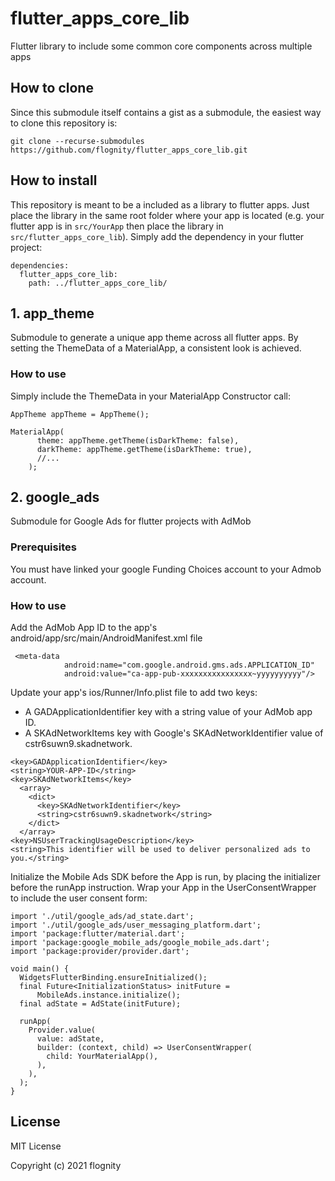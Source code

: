 # flutter_apps_core_lib
Flutter library to include some common core components across multiple apps
## How to clone
Since this submodule itself contains a gist as a submodule, the easiest way to clone this repository is:
```
git clone --recurse-submodules https://github.com/flognity/flutter_apps_core_lib.git
```
## How to install
This repository is meant to be a included as a library to flutter apps. Just place the library in the same root folder where your app is located (e.g. your flutter app is in `src/YourApp` then place the library in `src/flutter_apps_core_lib`). Simply add the dependency in your flutter project:
```
dependencies:
  flutter_apps_core_lib:
    path: ../flutter_apps_core_lib/
```
## 1. app_theme
Submodule to generate a unique app theme across all flutter apps. By setting the ThemeData of a MaterialApp, a consistent look is achieved.

### How to use
Simply include the ThemeData in your MaterialApp Constructor call:
```
AppTheme appTheme = AppTheme();

MaterialApp(
      theme: appTheme.getTheme(isDarkTheme: false),
      darkTheme: appTheme.getTheme(isDarkTheme: true),
      //...
    );
```

## 2. google_ads
Submodule for Google Ads for flutter projects with AdMob

### Prerequisites
You must have linked your google Funding Choices account to your Admob account.

### How to use
Add the AdMob App ID to the app's android/app/src/main/AndroidManifest.xml file
```
 <meta-data
            android:name="com.google.android.gms.ads.APPLICATION_ID"
            android:value="ca-app-pub-xxxxxxxxxxxxxxxx~yyyyyyyyyy"/>
```

Update your app's ios/Runner/Info.plist file to add two keys:
- A GADApplicationIdentifier key with a string value of your AdMob app ID.
- A SKAdNetworkItems key with Google's SKAdNetworkIdentifier value of cstr6suwn9.skadnetwork.
```
<key>GADApplicationIdentifier</key>
<string>YOUR-APP-ID</string>
<key>SKAdNetworkItems</key>
  <array>
    <dict>
      <key>SKAdNetworkIdentifier</key>
      <string>cstr6suwn9.skadnetwork</string>
    </dict>
  </array>
<key>NSUserTrackingUsageDescription</key>
<string>This identifier will be used to deliver personalized ads to you.</string>
```

Initialize the Mobile Ads SDK before the App is run, by placing the initializer before the runApp instruction. Wrap your App in the UserConsentWrapper to include the user consent form:
```
import './util/google_ads/ad_state.dart';
import './util/google_ads/user_messaging_platform.dart';
import 'package:flutter/material.dart';
import 'package:google_mobile_ads/google_mobile_ads.dart';
import 'package:provider/provider.dart';

void main() {
  WidgetsFlutterBinding.ensureInitialized();
  final Future<InitializationStatus> initFuture =
      MobileAds.instance.initialize();
  final adState = AdState(initFuture);

  runApp(
    Provider.value(
      value: adState,
      builder: (context, child) => UserConsentWrapper(
        child: YourMaterialApp(),
      ),
    ),
  );
}

```

## License
MIT License

Copyright (c) 2021 flognity
